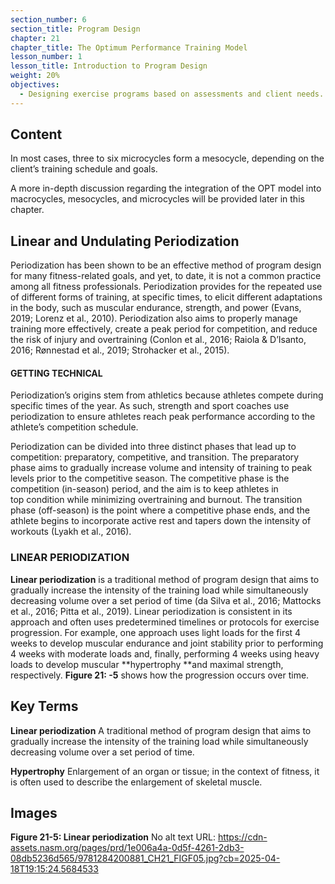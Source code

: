 ```yaml
---
section_number: 6
section_title: Program Design
chapter: 21
chapter_title: The Optimum Performance Training Model
lesson_number: 1
lesson_title: Introduction to Program Design
weight: 20%
objectives:
  - Designing exercise programs based on assessments and client needs.
---
```


## Content
In most cases, three to six microcycles form a mesocycle, depending on the client’s training schedule and goals.

A more in-depth discussion regarding the integration of the OPT model into macrocycles, mesocycles, and microcycles will be provided later in this chapter.

## Linear and Undulating Periodization

Periodization has been shown to be an effective method of program design for many fitness-related goals, and yet, to date, it is not a common practice among all fitness professionals. Periodization provides for the repeated use of different forms of training, at specific times, to elicit different adaptations in the body, such as muscular endurance, strength, and power (Evans, 2019; Lorenz et al., 2010). Periodization also aims to properly manage training more effectively, create a peak period for competition, and reduce the risk of injury and overtraining (Conlon et al., 2016; Raiola & D’Isanto, 2016; Rønnestad et al., 2019; Strohacker et al., 2015).

#### GETTING TECHNICAL

Periodization’s origins stem from athletics because athletes compete during specific times of the year. As such, strength and sport coaches use periodization to ensure athletes reach peak performance according to the athlete’s competition schedule.

Periodization can be divided into three distinct phases that lead up to competition: preparatory, competitive, and transition. The preparatory phase aims to gradually increase volume and intensity of training to peak levels prior to the competitive season. The competitive phase is the competition (in-season) period, and the aim is to keep athletes in top condition while minimizing overtraining and burnout. The transition phase (off-season) is the point where a competitive phase ends, and the athlete begins to incorporate active rest and tapers down the intensity of workouts (Lyakh et al., 2016).

### LINEAR PERIODIZATION

**Linear periodization** is a traditional method of program design that aims to gradually increase the intensity of the training load while simultaneously decreasing volume over a set period of time (da Silva et al., 2016; Mattocks et al., 2016; Pitta et al., 2019). Linear periodization is consistent in its approach and often uses predetermined timelines or protocols for exercise progression. For example, one approach uses light loads for the first 4 weeks to develop muscular endurance and joint stability prior to performing 4 weeks with moderate loads and, finally, performing 4 weeks using heavy loads to develop muscular **hypertrophy **and maximal strength, respectively. **Figure 21: -5** shows how the progression occurs over time.

## Key Terms

**Linear periodization**
A traditional method of program design that aims to gradually increase the intensity of the training load while simultaneously decreasing volume over a set period of time.

**Hypertrophy**
Enlargement of an organ or tissue; in the context of fitness, it is often used to describe the enlargement of skeletal muscle.

## Images

**Figure 21-5: Linear periodization**
No alt text
URL: https://cdn-assets.nasm.org/pages/prd/1e006a4a-0d5f-4261-2db3-08db5236d565/9781284200881_CH21_FIGF05.jpg?cb=2025-04-18T19:15:24.5684533